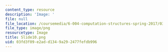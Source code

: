 ```yaml
---
content_type: resource
description: 'Image: '
file: null
file_location: /coursemedia/6-004-computation-structures-spring-2017/03fd3f09e2add1349a292477fefdb996_Slide10.png
file_type: image/png
resourcetype: Image
title: Slide10.png
uid: 03fd3f09-e2ad-d134-9a29-2477fefdb996
---
```

